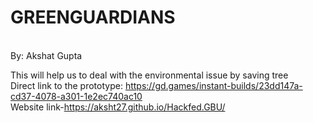 # GREENGUARDIANS
<br>
By: Akshat Gupta<br>

This will help us to deal with the environmental issue by saving tree<br>
Direct link to the prototype: https://gd.games/instant-builds/23dd147a-cd37-4078-a301-1e2ec740ac10
<br>Website link-https://aksht27.github.io/Hackfed.GBU/

